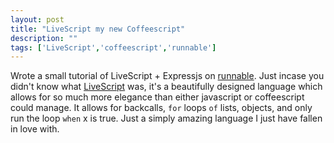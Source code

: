 ```yaml
---
layout: post
title: "LiveScript my new Coffeescript"
description: ""
tags: ['LiveScript','coffeescript','runnable']
---
```


Wrote a small tutorial of LiveScript + Expressjs on
<a href="http://runnable.com/U-BNRWxYIUI1kA6M" data-ignore="push">runnable</a>.
Just incase you didn't know what
<a href="http://LiveScript.net" data-ignore="push">LiveScript</a> was, it's a
beautifully designed language which allows for so much more elegance than
either javascript or coffeescript could manage. It allows for backcalls,
<code>for</code> loops <code>of</code> lists, objects, and only run the loop
<code>when</code> x is true. Just a simply amazing language I just have fallen
in love with.
